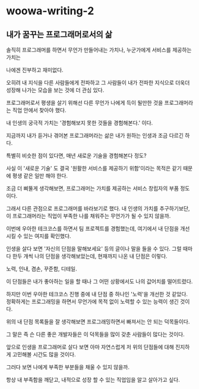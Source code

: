 # woowa-writing-2

## 내가 꿈꾸는 프로그래머로서의 삶

솔직히 프로그래머를 하면서 무언가 만들어내는 가치나, 누군가에게 서비스를 제공하는 가치는

나에겐 진부하고 재미없다.

오히려 내 지식을 다른 사람들에게 전파하고 그 사람들이 내가 전파한 지식으로 더욱더 성장해 나가는 모습을 보는 것에 더 관심 있다.

프로그래머로서 평생을 살기 위해선 다른 무언가 나에게 득이 될만한 것을 프로그래머라는 직업 안에서 찾아야 했다.

내 인생의 궁극적 가치는 '경험해보지 못한 것들을 경험해본다.' 이다.

지금까지 내가 듣거나 겪어본 프로그래머라는 삶은 내가 원하는 인생과 조금 다르긴 하다.

특별히 비슷한 점이 있다면, 매년 새로운 기술을 경험해본다 정도?

사실 이 '새로운 기술' 도 결국 '원활한 서비스를 제공하기 위함'이라는 목적은 같기 때문에 평생 같은 일만 해야 한다.

조금 더 삐뚤게 생각해보면, 프로그래머는 가치를 제공하는 서비스 창립자의 부품 정도이다.

그래서 다른 관점으로 프로그래머를 바라보기로 했다. 내 인생의 가치를 추구하기보단, 이 프로그래머라는 직업이 부족한 나를 채워주는 무언가가 될 수 있지 않을까.

이번에 우아한 테크코스를 하면서 팀 프로젝트를 경험했는데, 여기에서 내 단점을 개선 시킬 수 있는 여지를 확인했다.

인생을 살다 보면 '자신의 단점을 말해보세요' 등의 글이나 말을 들을 수 있다. 그럴 때마다 한두 개씩 나의 단점을 생각해보았는데, 현재까지 나온 내 단점은 이렇다.

노력, 인내, 겸손, 꾸준함, 디테일.

이 단점들은 내가 좋아하는 일을 할 때나 그 어떤 상황에서도 나의 값어치를 떨어트렸다.

하지만 이번 우아한 테크코스 진행 중에 내 단점 중 하나인 '노력'을 개선한 것 같았다. 정확하게는 프로그래밍을 하면서 무언가에 목적 없이 노력할 수 있는 능력이 생긴 것이다.

위의 내 단점 목록들을 잘 생각해보면 프로그래밍하면서 빠져서는 안 되는 덕목들이다.

그 말은 즉 슨 다른 좋은 개발자들은 이 덕목들을 많이 갖춘 사람들이 많다는 것이다.

앞으로 인생을 프로그래머로 살다 보면 아마 자연스럽게 저 위의 단점들에 대해 진지하게 고민해볼 시간도 많을 것이다.

그러다 보면 나에게 부족한 부분들을 채울 수 있지 않을까.

항상 내 부족함을 깨닫고, 내적으로 성장 할 수 있는 직업임을 알고 살아가고 싶다.